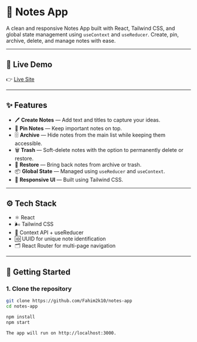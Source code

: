 # 📝 Notes App

A clean and responsive Notes App built with React, Tailwind CSS, and global state management using `useContext` and `useReducer`. Create, pin, archive, delete, and manage notes with ease.

---

## 🔗 Live Demo

👉 [Live Site](https://your-live-url.com)  
<!-- Replace with actual deployed link -->

---

## ✨ Features

- 🖊️ **Create Notes** — Add text and titles to capture your ideas.
- 📌 **Pin Notes** — Keep important notes on top.
- 🗄️ **Archive** — Hide notes from the main list while keeping them accessible.
- 🗑️ **Trash** — Soft-delete notes with the option to permanently delete or restore.
- 🔄 **Restore** — Bring back notes from archive or trash.
- 📦 **Global State** — Managed using `useReducer` and `useContext`.
- 🌈 **Responsive UI** — Built using Tailwind CSS.

---


## ⚙️ Tech Stack

- ⚛️ React
- 🌬️ Tailwind CSS
- 🧠 Context API + useReducer
- 🆔 UUID for unique note identification
- 🗂️ React Router for multi-page navigation

---

## 🚀 Getting Started

### 1. Clone the repository

```bash
git clone https://github.com/Fahim2k10/notes-app
cd notes-app

npm install
npm start

The app will run on http://localhost:3000.

